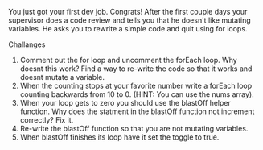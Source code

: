 You just got your first dev job. Congrats!
After the first couple days your supervisor does a code review and tells you that he doesn't like
mutating variables. He asks you to rewrite a simple code and quit using for loops.

Challanges

1) Comment out the for loop and uncomment the forEach loop. Why doesnt this work? Find a way to re-write the code so that it works and doesnt mutate a variable.
2) When the counting stops at your favorite number write a forEach loop counting backwards from 10 to 0. (HINT: You can use the nums array).
3) When your loop gets to zero you should use the blastOff helper function. Why does the statment
in the blastOff function not increment correctly? Fix it.
4) Re-write the blastOff function so that you are not mutating variables.
5) When blastOff finishes its loop have it set the toggle to true.